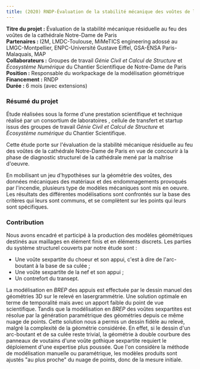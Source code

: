 ```yaml
---
title: (2020) RNDP-Évaluation de la stabilité mécanique des voûtes de la cathédrale Notre-Dame de Paris
---
```


**Titre du projet :** Évaluation de la stabilité mécanique résiduelle au feu des 
voûtes de la cathédrale Notre-Dame de Paris  
**Partenaires :** I2M, LMDC-Toulouse, MiMeTICS engineering adossé au LMGC-Montpellier, ENPC-Université Gustave Eiffel, GSA-ENSA Paris-Malaquais, MAP\
**Collaborateurs :** Groupes de travail *Génie Civil et Calcul de Structure* et *Écosystème Numérique* du Chantier Scientifique de Notre-Dame de Paris\
**Position :** Responsable du workpackage de la modélisation géométrique 
**Financement :** RNDP\
**Durée :** 6 mois (avec extensions)


### Résumé du projet
Étude réalisées sous la forme d'une prestation scientifique et technique réalisé par un consortium de laboratoires , cellule de transfert et startup issus des groupes de travail *Génie Civil et Calcul de Structure* et *Écosystème numérique* du Chantier Scientifique.

Cette étude porte sur l'évaluation de la stabilité mécanique résiduelle au feu des voûtes de la cathédrale Notre-Dame de Paris en vue de concourir à la phase de diagnostic structurel de la cathédrale mené par la maîtrise d'oeuvre.

En mobilisant un jeu d'hypothèses sur la géométrie des voûtes, des données mécaniques des matériaux et des endommagements provoqués par l'incendie, plusieurs type de modèles mécaniques sont mis en oeuvre. Les résultats des différentes modélisations sont confrontés sur la base des critères qui leurs sont communs, et se complètent sur les points qui leurs sont spécifiques.

### Contribution
Nous avons encadré et participé à la production des modèles géométriques destinés aux maillages en élément finis et en éléments discrets. Les parties du système structurel couverts par notre étude sont :

+ Une voûte sexpartite du choeur et son appui, c'est à dire de l'arc-boutant à la base de sa culée ;
+ Une voûte sexpartite de la nef et son appui ;
+ Un contrefort du transept.

La modélisation en *BREP* des appuis est effectuée par le dessin manuel des géométries 3D sur le relevé en lasergrammétrie. Une solution optimale en terme de temporalité mais avec un apport faible du point de vue scientifique. Tandis que la modélisation en *BREP* des voûtes sexpartites est résolue par la génération paramétrique des géométries depuis ce même nuage de points. Cette solution nous a permis un dessin fidèle au relevé, malgré la complexité de la géométrie considérée. En effet, si le dessin d'un arc-boutant et de sa culée reste trivial, la géométrie à double courbure des panneaux de voutains d'une voûte gothique sexpartite requiert le déploiement d'une expertise plus poussée. Que l'on considère la méthode de modélisation manuelle ou paramétrique, les modèles produits sont ajustés "au plus proche" du nuage de points, donc de la mesure initiale.